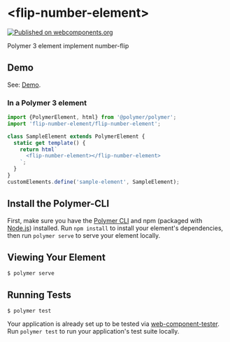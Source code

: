 # \<flip-number-element\>

[![Published on webcomponents.org](https://img.shields.io/badge/webcomponents.org-published-blue.svg)](https://www.webcomponents.org/element/owner/my-element)

Polymer 3 element implement number-flip

## Demo

See: [Demo](https://www.webcomponents.org/element/flip-number-element/flip-number-element/demo/index.html).

### In a Polymer 3 element
```js
import {PolymerElement, html} from '@polymer/polymer';
import 'flip-number-element/flip-number-element';

class SampleElement extends PolymerElement {
  static get template() {
    return html`
      <flip-number-element></flip-number-element>
    `;
  }
}
customElements.define('sample-element', SampleElement);
```

## Install the Polymer-CLI

First, make sure you have the [Polymer CLI](https://www.npmjs.com/package/polymer-cli) and npm (packaged with [Node.js](https://nodejs.org)) installed. Run `npm install` to install your element's dependencies, then run `polymer serve` to serve your element locally.

## Viewing Your Element

```
$ polymer serve
```

## Running Tests

```
$ polymer test
```

Your application is already set up to be tested via [web-component-tester](https://github.com/Polymer/web-component-tester). Run `polymer test` to run your application's test suite locally.
